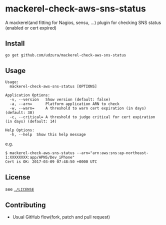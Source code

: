 # mackerel-check-aws-sns-status

A mackerel(and fitting for Nagios, sensu, ...) plugin for checking SNS status (enabled or cert expired)

## Install


```bash
go get github.com/udzura/mackerel-check-aws-sns-status
```

## Usage

```
Usage:
  mackerel-check-aws-sns-status [OPTIONS]

Application Options:
  -v, --version   Show version (default: false)
  -a, --arn=      Platform application ARN to check
  -w, --warn=     A threshold to warn cert expiration (in days) (default: 30)
  -c, --critical= A threshold to judge critical for cert expiration (in days) (default: 14)

Help Options:
  -h, --help  Show this help message
```

e.g.

```console
$ mackerel-check-aws-sns-status --arn="arn:aws:sns:ap-northeast-1:XXXXXXXX:app/APNS/Dev_iPhone"
Cert is OK: 2017-03-09 07:48:50 +0000 UTC
```

## License

see [`./LICENSE`](./LICENSE)

## Contributing

* Usual GitHub flow(fork, patch and pull request)

